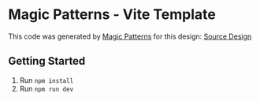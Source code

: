 # Magic Patterns - Vite Template

This code was generated by [Magic Patterns](https://magicpatterns.com) for this design: [Source Design](https://www.magicpatterns.com/c/svh1b614cwltae4vcnf4fx)

## Getting Started

1. Run `npm install`
2. Run `npm run dev`
